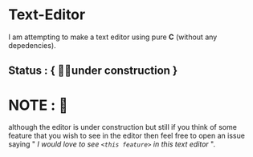 # Text-Editor
I am attempting to make a text editor using pure **C** (without any depedencies).

## Status : { 👷‍♂️under construction }

# NOTE : 🧐
although the editor is under construction but still if you think of some feature that you wish to see in the editor then feel free to open an issue saying " _I would love to see ```<this feature>``` in this text editor_ ".
